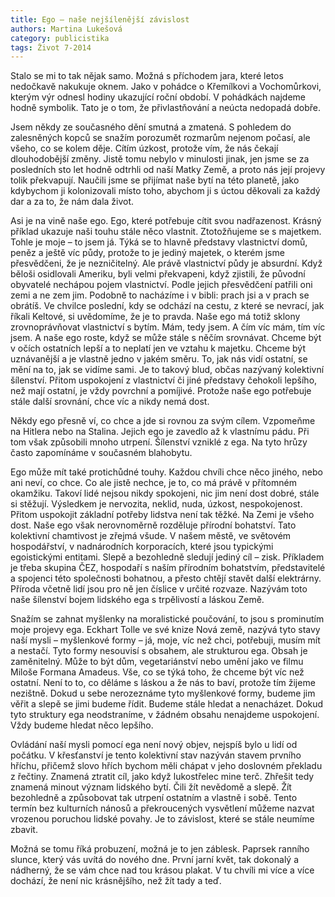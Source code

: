 ```yaml
---
title: Ego – naše nejšílenější závislost
authors: Martina Lukešová
category: publicistika
tags: Život 7-2014
---
```


Stalo se mi to tak nějak samo. Možná s příchodem jara, které letos nedočkavě nakukuje oknem. Jako v pohádce o Křemílkovi a Vochomůrkovi, kterým výr odnesl hodiny ukazující roční období. V pohádkách najdeme hodně symbolik. Tato je o tom, že přivlastňování a neúcta nedopadá dobře.

Jsem někdy ze současného dění smutná a zmatená. S pohledem do zalesněných kopců se snažím porozumět rozmarům nejenom počasí, ale všeho, co se kolem děje. Cítím úzkost, protože vím, že nás čekají dlouhodobější změny. Jistě tomu nebylo v minulosti jinak, jen jsme se za posledních sto let hodně odtrhli od naší Matky Země, a proto nás její projevy tolik překvapují. Naučili jsme se přijímat naše bytí na této planetě, jako kdybychom ji kolonizovali místo toho, abychom ji s úctou děkovali za každý dar a za to, že nám dala život.

Asi je na vině naše ego. Ego, které potřebuje cítit svou nadřazenost. Krásný příklad ukazuje naši touhu stále něco vlastnit. Ztotožňujeme se s majetkem. Tohle je moje – to jsem já. Týká se to hlavně představy vlastnictví domů, peněz a ještě víc půdy, protože to je jediný majetek, o kterém jsme přesvědčeni, že je nezničitelný. Ale právě vlastnictví půdy je absurdní. Když běloši osidlovali Ameriku, byli velmi překvapeni, když zjistili, že původní obyvatelé nechápou pojem vlastnictví. Podle jejich přesvědčení patřili oni zemi a ne zem jim. Podobně to nacházíme i v bibli: prach jsi a v prach se obrátíš. Ve chvilce poslední, kdy se odchází na cestu, z které se nevrací, jak říkali Keltové, si uvědomíme, že je to pravda. Naše ego má totiž sklony zrovnoprávňovat vlastnictví s bytím. Mám, tedy jsem. A čím víc mám, tím víc jsem. A naše ego roste, když se může stále s něčím srovnávat. Chceme být v očích ostatních lepší a to neplatí jen ve vztahu k majetku. Chceme být uznávanější a je vlastně jedno v jakém směru. To, jak nás vidí ostatní, se mění na to, jak se vidíme sami. Je to takový blud, občas nazývaný kolektivní šílenství. Přitom uspokojení z vlastnictví či jiné představy čehokoli lepšího, než mají ostatní, je vždy povrchní a pomíjivé. Protože naše ego potřebuje stále další srovnání, chce víc a nikdy nemá dost. 

Někdy ego přesně ví, co chce a jde si rovnou za svým cílem. Vzpomeňme na Hitlera nebo na Stalina. Jejich ego je zavedlo až k vlastnímu pádu. Při tom však způsobili mnoho utrpení. Šílenství vzniklé z ega. Na tyto hrůzy často zapomínáme v současném blahobytu.

Ego může mít také protichůdné touhy. Každou chvíli chce něco jiného, nebo ani neví, co chce. Co ale jistě nechce, je to, co má právě v přítomném okamžiku. Takoví lidé nejsou nikdy spokojeni, nic jim není dost dobré, stále si stěžují. Výsledkem je nervozita, neklid, nuda, úzkost, nespokojenost. Přitom uspokojit základní potřeby lidstva není tak těžké. Na Zemi je všeho dost. Naše ego však nerovnoměrně rozděluje přírodní bohatství. Tato kolektivní chamtivost je zřejmá všude. V našem městě, ve světovém hospodářství, v nadnárodních korporacích, které jsou typickými egoistickými entitami. Slepě a bezohledně sledují jediný cíl – zisk. Příkladem je třeba skupina ČEZ, hospodaří s naším přírodním bohatstvím, představitelé a spojenci této společnosti bohatnou, a přesto chtějí stavět další elektrárny. Příroda včetně lidí jsou pro ně jen číslice v určité rozvaze. Nazývám toto naše šílenství bojem lidského ega s trpělivostí a láskou Země.

Snažím se zahnat myšlenky na moralistické poučování, to jsou s prominutím moje projevy ega. Eckhart Tolle ve své knize Nová země, nazývá tyto stavy naší mysli – myšlenkové formy – já, moje, víc než chci, potřebuji, musím mít a nestačí. Tyto formy nesouvisí s obsahem, ale strukturou ega. Obsah je zaměnitelný. Může to být dům, vegetariánství nebo umění jako ve filmu Miloše Formana Amadeus. Vše, co se týká toho, že chceme být víc než ostatní. Není to to, co děláme s láskou a že nás to baví, protože tím žijeme nezištně. Dokud u sebe nerozeznáme tyto myšlenkové formy, budeme jim věřit a slepě se jimi budeme řídit. Budeme stále hledat a nenacházet. Dokud tyto struktury ega neodstraníme, v žádném obsahu nenajdeme uspokojení. Vždy budeme hledat něco lepšího. 

Ovládání naší mysli pomocí ega není nový objev, nejspíš bylo u lidí od počátku. V křesťanství je tento kolektivní stav nazýván stavem prvního hříchu, přičemž slovo hřích bychom měli chápat v jeho doslovném překladu z řečtiny. Znamená ztratit cíl, jako když lukostřelec mine terč. Zhřešit tedy znamená minout význam lidského bytí. Čili žít nevědomě a slepě. Žít bezohledně a způsobovat tak utrpení ostatním a vlastně i sobě. Tento termín bez kulturních nánosů a překroucených vysvětlení můžeme nazvat vrozenou poruchou lidské povahy. Je to závislost, které se stále neumíme zbavit.

Možná se tomu říká probuzení, možná je to jen záblesk. Paprsek ranního slunce, který vás uvítá do nového dne. První jarní květ, tak dokonalý a nádherný, že se vám chce nad tou krásou plakat. V tu chvíli mi více a více dochází, že není nic krásnějšího, než žít tady a teď.
